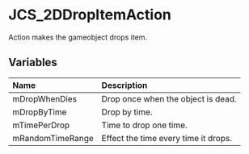 # JCS_2DDropItemAction

Action makes the gameobject drops item.

## Variables

| Name             | Description                          |
|:-----------------|:-------------------------------------|
| mDropWhenDies    | Drop once when the object is dead.   |
| mDropByTime      | Drop by time.                        |
| mTimePerDrop     | Time to drop one time.               |
| mRandomTimeRange | Effect the time every time it drops. |

